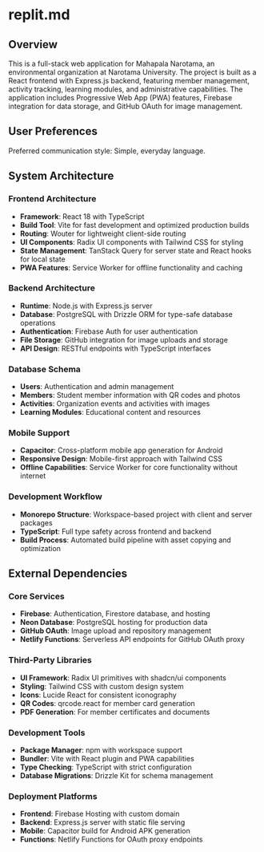# replit.md

## Overview

This is a full-stack web application for Mahapala Narotama, an environmental organization at Narotama University. The project is built as a React frontend with Express.js backend, featuring member management, activity tracking, learning modules, and administrative capabilities. The application includes Progressive Web App (PWA) features, Firebase integration for data storage, and GitHub OAuth for image management.

## User Preferences

Preferred communication style: Simple, everyday language.

## System Architecture

### Frontend Architecture
- **Framework**: React 18 with TypeScript
- **Build Tool**: Vite for fast development and optimized production builds
- **Routing**: Wouter for lightweight client-side routing
- **UI Components**: Radix UI components with Tailwind CSS for styling
- **State Management**: TanStack Query for server state and React hooks for local state
- **PWA Features**: Service Worker for offline functionality and caching

### Backend Architecture
- **Runtime**: Node.js with Express.js server
- **Database**: PostgreSQL with Drizzle ORM for type-safe database operations
- **Authentication**: Firebase Auth for user authentication
- **File Storage**: GitHub integration for image uploads and storage
- **API Design**: RESTful endpoints with TypeScript interfaces

### Database Schema
- **Users**: Authentication and admin management
- **Members**: Student member information with QR codes and photos
- **Activities**: Organization events and activities with images
- **Learning Modules**: Educational content and resources

### Mobile Support
- **Capacitor**: Cross-platform mobile app generation for Android
- **Responsive Design**: Mobile-first approach with Tailwind CSS
- **Offline Capabilities**: Service Worker for core functionality without internet

### Development Workflow
- **Monorepo Structure**: Workspace-based project with client and server packages
- **TypeScript**: Full type safety across frontend and backend
- **Build Process**: Automated build pipeline with asset copying and optimization

## External Dependencies

### Core Services
- **Firebase**: Authentication, Firestore database, and hosting
- **Neon Database**: PostgreSQL hosting for production data
- **GitHub OAuth**: Image upload and repository management
- **Netlify Functions**: Serverless API endpoints for GitHub OAuth proxy

### Third-Party Libraries
- **UI Framework**: Radix UI primitives with shadcn/ui components
- **Styling**: Tailwind CSS with custom design system
- **Icons**: Lucide React for consistent iconography
- **QR Codes**: qrcode.react for member card generation
- **PDF Generation**: For member certificates and documents

### Development Tools
- **Package Manager**: npm with workspace support
- **Bundler**: Vite with React plugin and PWA capabilities
- **Type Checking**: TypeScript with strict configuration
- **Database Migrations**: Drizzle Kit for schema management

### Deployment Platforms
- **Frontend**: Firebase Hosting with custom domain
- **Backend**: Express.js server with static file serving
- **Mobile**: Capacitor build for Android APK generation
- **Functions**: Netlify Functions for OAuth proxy endpoints